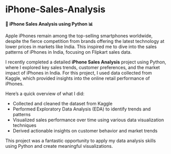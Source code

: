 # iPhone-Sales-Analysis

**🚀 iPhone Sales Analysis using Python 📊** 

Apple iPhones remain among the top-selling smartphones worldwide, despite the fierce competition from brands offering the latest technology at lower prices in markets like India. This inspired me to dive into the sales patterns of iPhones in India, focusing on Flipkart sales data. 

I recently completed a detailed **iPhone Sales Analysis** project using Python, where I explored key sales trends, customer preferences, and the market impact of iPhones in India. For this project, I used data collected from Kaggle, which provided insights into the online retail performance of iPhones.

Here’s a quick overview of what I did:
- Collected and cleaned the dataset from Kaggle
- Performed Exploratory Data Analysis (EDA) to identify trends and patterns
- Visualized sales performance over time using various data visualization techniques
- Derived actionable insights on customer behavior and market trends

This project was a fantastic opportunity to apply my data analysis skills using Python and create meaningful visualizations. 
